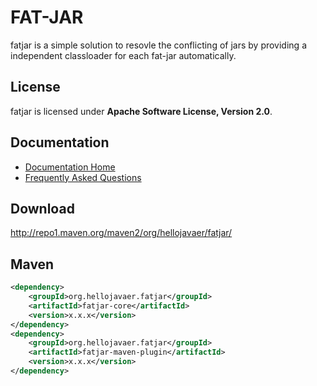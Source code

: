 # FAT-JAR

fatjar is a simple solution to resovle the conflicting of jars by providing a independent classloader for each fat-jar automatically.


## License

fatjar is licensed under **Apache Software License, Version 2.0**.



## Documentation

- [Documentation Home](https://github.com/hellojavaer/fatjar/wiki)
- [Frequently Asked Questions](https://github.com/hellojavaer/fatjar/wiki/faq)


## Download

http://repo1.maven.org/maven2/org/hellojavaer/fatjar/


## Maven

```xml
<dependency>
    <groupId>org.hellojavaer.fatjar</groupId>
    <artifactId>fatjar-core</artifactId>
    <version>x.x.x</version>
</dependency>
<dependency>
    <groupId>org.hellojavaer.fatjar</groupId>
    <artifactId>fatjar-maven-plugin</artifactId>
    <version>x.x.x</version>
</dependency>

```
